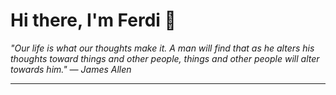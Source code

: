 <h1>Hi there, I'm Ferdi 👋</h1>

<p><em>
  "Our life is what our thoughts make it. A man will find that as he alters his thoughts toward things and other people, things and other people will alter towards him." — James Allen
</em></p>

---
